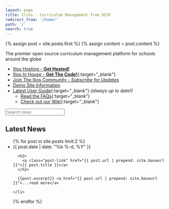 ```yaml
---
layout: page
title: Ilios - Curriculum Management from UCSF
redirect_from: '/home/'
path: '/'
search: true
---
```

<!-- markdownlint-disable MD033 MD041 -->

{% assign post = site.posts.first %}
{% assign content = post.content %}

The premier open source curriculum management platform for schools around the globe

- [Ilios Hosting - **Get Hosted!**](/hosting)
- [Ilios In House - **Get The Code!**](https://www.github.com/ilios/ilios/releases/latest/){:target="_blank"}
- [Join The Ilios Community - *Subscribe for Updates*](/subscribe)
- [Demo Site Information](/demo)
- [Latest User Guide](https://iliosproject.gitbooks.io/ilios-user-guide/content/){:target="_blank"} *(always up to date!)*
  - [Read the FAQs](https://github.com/ilios/ilios/wiki/FAQS){:target="_blank"}
  - [Check out our Wiki](https://github.com/ilios/ilios/wiki){:target="_blank"}

<div id="search-container">
  <input
    type="search"
    id="search-input"
    data-post-size="{{ site.posts | size }}"
    placeholder="Search news"
  />
  <ul id="results-container"></ul>
</div>
<div class="overlay"></div>

## Latest News

<ul class="post-list">
  {% for post in site.posts  limit:2 %}
    <li>
      <span class="post-meta">{{ post.date | date: "%b %-d, %Y" }}</span>

      <h2>
        <a class="post-link" href="{{ post.url | prepend: site.baseurl }}">{{ post.title }}</a>
      </h2>

      {{post.excerpt}} <a href="{{ post.url | prepend: site.baseurl }}">...read more</a>

    </li>
  {% endfor %}
</ul>
